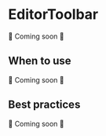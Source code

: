 # EditorToolbar

📝 Coming soon 🐬

## When to use

📝 Coming soon 🐬

## Best practices

📝 Coming soon 🐬

